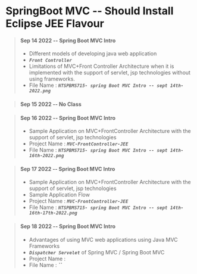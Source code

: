# SpringBoot MVC -- Should Install Eclipse JEE Flavour

> #### Sep 14 2022 -- Spring Boot MVC Intro
>
> - Different models of developing java web application
> -  <em>**`Front Controller`**</em>
> - Limitations of MVC+Front Controller Architecture when it is implemented with the support of servlet, jsp technologies without using frameworks.
> - File Name : <em>**`NTSPBMS715- spring Boot MVC Intro -- sept 14th-2022.png`**</em>

> #### Sep 15 2022 -- No Class

> #### Sep 16 2022 -- Spring Boot MVC Intro
>
> - Sample Application on MVC+FrontController Architecture with the support of servlet, jsp technologies
> - Project Name : <em>**`MVC-FrontController-JEE`**</em>
> - File Name : <em>**`NTSPBMS715- spring Boot MVC Intro -- sept 14th-16th-2022.png`**</em>

> #### Sep 17 2022 -- Spring Boot MVC Intro
>
> - Sample Application on MVC+FrontController Architecture with the support of servlet, jsp technologies
> - Sample Application Flow
> - Project Name : <em>**`MVC-FrontController-JEE`**</em>
> - File Name : <em>**`NTSPBMS715- spring Boot MVC Intro -- sept 14th-16th-17th-2022.png`**</em>

> #### Sep 18 2022 -- Spring Boot MVC Intro
> 
> - Advantages of using MVC web applications using Java MVC Frameworks
> - <em>**`Dispatcher Servelet`**</em> of Spring MVC / Spring Boot MVC
> - Project Name : 
> - File Name : <em>**``**</em>

